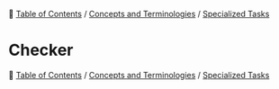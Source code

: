 🔖 [Table of Contents](../../README.md) / [Concepts and Terminologies](../README.md) / [Specialized Tasks](README.md)

# Checker

🔖 [Table of Contents](../../README.md) / [Concepts and Terminologies](../README.md) / [Specialized Tasks](README.md)
